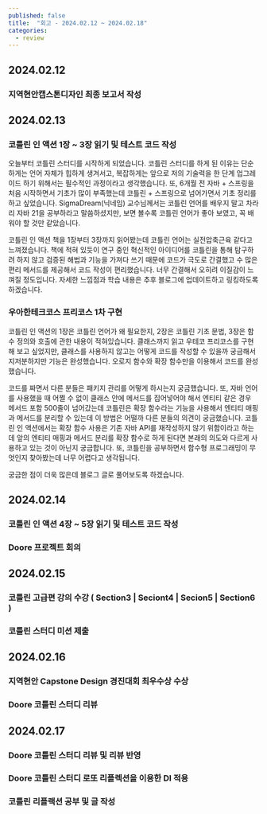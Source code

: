 ```yaml
---
published: false
title:  "회고 - 2024.02.12 ~ 2024.02.18"
categories:
  - review
---
```


## 2024.02.12 

### 지역현안캡스톤디자인 최종 보고서 작성

## 2024.02.13

### 코틀린 인 액션 1장 ~ 3장 읽기 및 테스트 코드 작성

오늘부터 코틀린 스터디를 시작하게 되었습니다. 코틀린 스터디를 하게 된 이유는 단순하게는 언어 자체가 힙하게 생겨서고, 복잡하게는 앞으로 저의 기술력을 한 단계 업그레이드 하기 위해서는 필수적인 과정이라고 생각했습니다. 또, 6개월 전 자바 + 스프링을 처음 시작하면서 기초가 많이 부족했는데 코틀린 + 스프링으로 넘어가면서 기초 정리를 하고 싶었습니다. SigmaDream(닉네임) 교수님께서는 코틀린 언어를 배우지 말고 차라리 자바 21을 공부하라고 말씀하셨지만, 보면 볼수록 코틀린 언어가 좋아 보였고, 꼭 배워야 할 것만 같았습니다.

코틀린 인 액션 책을 1장부터 3장까지 읽어봤는데 코틀린 언어는 실전압축근육 같다고 느껴졌습니다. 책에 적혀 있듯이 연구 중인 혁신적인 아이디어를 코틀린을 통해 탐구하려 하지 않고 검증된 해법과 기능을 가져다 쓰기 때문에 코드가 극도로 간결했고 수 많은 편리 메서드를 제공해서 코드 작성이 편리했습니다. 너무 간결해서 오히려 이질감이 느껴질 정도입니다. 자세한 느낌점과 학습 내용은 추후 블로그에 업데이트하고 링킹하도록 하겠습니다.

### 우아한테크코스 프리코스 1차 구현

코틀린 인 액션의 1장은 코틀린 언어가 왜 필요한지, 2장은 코틀린 기초 문법, 3장은 함수 정의와 호출에 관한 내용이 적혀있습니다. 클래스까지 읽고 우테코 프리코스를 구현해 보고 싶었지만, 클래스를 사용하지 않고는 어떻게 코드를 작성할 수 있을까 궁금해서 지저분하지만 기능은 완성했습니다. 오로지 함수와 확장 함수만을 이용해서 코드를 완성했습니다. 

코드를 짜면서 다른 분들은 패키지 관리를 어떻게 하시는지 궁금했습니다. 또, 자바 언어를 사용했을 때 어쩔 수 없이 클래스 안에 메서드를 집어넣어야 해서 엔티티 같은 경우 메서드 포함 500줄이 넘어갔는데 코틀린은 확장 함수라는 기능을 사용해서 엔티티 매핑과 메서드를 분리할 수 있는데 이 방법은 어떨까 다른 분들의 의견이 궁금했습니다. 코틀린 인 액션에서는 확장 함수 사용은 기존 자바 API를 재작성하지 않기 위함이라고 하는데 앞의 엔티티 매핑과 메서드 분리를 확장 함수로 하게 된다면 본래의 의도와 다르게 사용하고 있는 것이 아닌지 궁금합니다. 또, 코틀린을 공부하면서 함수형 프로그래밍이 무엇인지 찾아봤는데 너무 어렵다고 생각됩니다.

궁금한 점이 더욱 많은데 블로그 글로 풀어보도록 하겠습니다.

## 2024.02.14

### 코틀린 인 액션 4장 ~ 5장 읽기 및 테스트 코드 작성

### Doore 프로젝트 회의

## 2024.02.15

### 코틀린 고급편 강의 수강 ( Section3 | Seciont4 | Secion5 | Section6 )

### 코틀린 스터디 미션 제출

## 2024.02.16

### 지역현안 Capstone Design 경진대회 최우수상 수상

### Doore 코틀린 스터디 리뷰 

## 2024.02.17

### Doore 코틀린 스터디 리뷰 및 리뷰 반영

### Doore 코틀린 스터디 로또 리플렉션을 이용한 DI 적용

### 코틀린 리플랙션 공부 및 글 작성